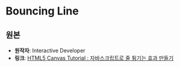 # Bouncing Line

## 원본

- **원작자**: Interactive Developer
- **링크**: [HTML5 Canvas Tutorial : 자바스크립트로 줄 튕기는 효과 만들기](https://www.youtube.com/watch?v=dXhAQbE8iBg&list=PLGf_tBShGSDNGHhFBT4pKFRMpiBrZJXCm&index=3)

